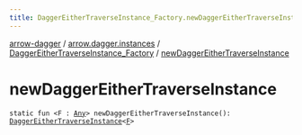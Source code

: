 ```yaml
---
title: DaggerEitherTraverseInstance_Factory.newDaggerEitherTraverseInstance - arrow-dagger
---
```


[arrow-dagger](../../index.html) / [arrow.dagger.instances](../index.html) / [DaggerEitherTraverseInstance_Factory](index.html) / [newDaggerEitherTraverseInstance](./new-dagger-either-traverse-instance.html)

# newDaggerEitherTraverseInstance

`static fun <F : `[`Any`](https://kotlinlang.org/api/latest/jvm/stdlib/kotlin/-any/index.html)`> newDaggerEitherTraverseInstance(): `[`DaggerEitherTraverseInstance`](../-dagger-either-traverse-instance/index.html)`<`[`F`](new-dagger-either-traverse-instance.html#F)`>`